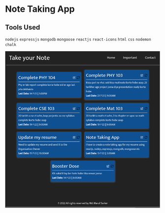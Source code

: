# Note Taking App

## Tools Used

`nodejs` `expressjs` `mongodb` `mongoose` `reactjs` `react-icons` `html` `css` `nodemon` `chalk`

![Project Screenshots](./project.png)
